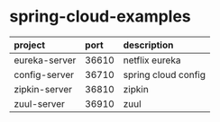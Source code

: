 # spring-cloud-examples

 project | port | description
:---|:---|:---
eureka-server | 36610 | netflix eureka
config-server | 36710 | spring cloud config 
zipkin-server | 36810 | zipkin
zuul-server | 36910 | zuul
